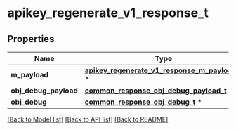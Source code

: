 # apikey_regenerate_v1_response_t

## Properties
Name | Type | Description | Notes
------------ | ------------- | ------------- | -------------
**m_payload** | [**apikey_regenerate_v1_response_m_payload_t**](apikey_regenerate_v1_response_m_payload.md) \* |  | 
**obj_debug_payload** | [**common_response_obj_debug_payload_t**](common_response_obj_debug_payload.md) \* |  | [optional] 
**obj_debug** | [**common_response_obj_debug_t**](common_response_obj_debug.md) \* |  | [optional] 

[[Back to Model list]](../README.md#documentation-for-models) [[Back to API list]](../README.md#documentation-for-api-endpoints) [[Back to README]](../README.md)


